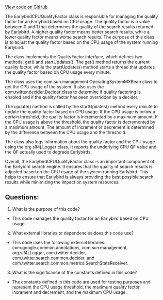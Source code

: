 [View code on GitHub](https://github.com/misbahsy/the-algorithm/src/java/com/twitter/search/earlybird/EarlybirdCPUQualityFactor.java)

The EarlybirdCPUQualityFactor class is responsible for managing the quality factor for an Earlybird based on CPU usage. The quality factor is a value between 0 and 1 that determines the quality of the search results returned by Earlybird. A higher quality factor means better search results, while a lower quality factor means worse search results. The purpose of this class is to adjust the quality factor based on the CPU usage of the system running Earlybird.

The class implements the QualityFactor interface, which defines two methods: get() and startUpdates(). The get() method returns the current quality factor, while the startUpdates() method starts a thread that updates the quality factor based on CPU usage every minute.

The class uses the com.sun.management.OperatingSystemMXBean class to get the CPU usage of the system. It also uses the com.twitter.decider.Decider class to determine if quality factoring is enabled and if the quality factor has been overridden by a decider.

The update() method is called by the startUpdates() method every minute to update the quality factor based on CPU usage. If the CPU usage is below a certain threshold, the quality factor is incremented by a maximum amount. If the CPU usage is above the threshold, the quality factor is decremented by a maximum amount. The amount of increment or decrement is determined by the difference between the CPU usage and the threshold.

The class also logs information about the quality factor and the CPU usage using the org.slf4j.Logger class. It reports the underlying CPU QF value and the QF actually used to degrade Earlybirds.

Overall, the EarlybirdCPUQualityFactor class is an important component of the Earlybird search engine. It ensures that the quality of search results is adjusted based on the CPU usage of the system running Earlybird. This helps to ensure that Earlybird is always providing the best possible search results while minimizing the impact on system resources.
## Questions: 
 1. What is the purpose of this code?
- This code manages the quality factor for an Earlybird based on CPU usage.

2. What external libraries or dependencies does this code use?
- This code uses the following external libraries: com.google.common.annotations, com.sun.management, org.slf4j.Logger, com.twitter.decider, com.twitter.search.common.decider, and com.twitter.search.common.metrics.SearchStatsReceiver.

3. What is the significance of the constants defined in this code?
- The constants defined in this code are used for testing purposes and represent the CPU usage threshold, the maximum quality factor increment and decrement, and the maximum CPU usage.